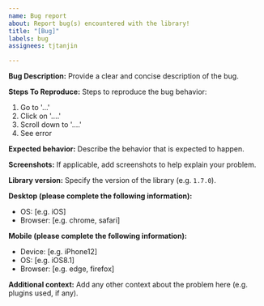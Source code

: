 ```yaml
---
name: Bug report
about: Report bug(s) encountered with the library!
title: "[Bug]"
labels: bug
assignees: tjtanjin

---
```


**Bug Description:**
Provide a clear and concise description of the bug.

**Steps To Reproduce:**
Steps to reproduce the bug behavior:
1. Go to '...'
2. Click on '....'
3. Scroll down to '....'
4. See error

**Expected behavior:**
Describe the behavior that is expected to happen.

**Screenshots:**
If applicable, add screenshots to help explain your problem.

**Library version:**
Specify the version of the library (e.g. `1.7.0`).

**Desktop (please complete the following information):**
 - OS: [e.g. iOS]
 - Browser: [e.g. chrome, safari]

**Mobile (please complete the following information):**
 - Device: [e.g. iPhone12]
 - OS: [e.g. iOS8.1]
 - Browser: [e.g. edge, firefox]

**Additional context:**
Add any other context about the problem here (e.g. plugins used, if any).

